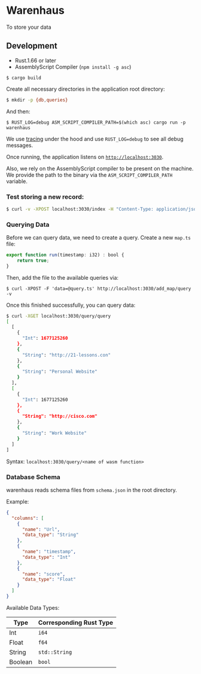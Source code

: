 # Warenhaus

To store your data

## Development

- Rust.1.66 or later
- AssemblyScript Compiler (`npm install -g asc`)

```
$ cargo build
```

Create all necessary directories in the application root directory:

```bash
$ mkdir -p {db,queries}
```

And then:

```
$ RUST_LOG=debug ASM_SCRIPT_COMPILER_PATH=$(which asc) cargo run -p warenhaus
```

We use [tracing](https://github.com/tokio-rs/tracing) under the hood and use `RUST_LOG=debug` to see all debug messages.

Once running, the application listens on [`http://localhost:3030`](http://localhost:3030).

Also, we rely on the AssemblyScript compiler to be present on the machine. We provide the path to the binary via the `ASM_SCRIPT_COMPILER_PATH` variable.

### Test storing a new record:

```bash
$ curl -v -XPOST localhost:3030/index -H "Content-Type: application/json" -d '{"fields": ["url", "imestamp"], "values": ["https://google.com", 5454353]}'
```

### Querying Data

Before we can query data, we need to create a query. Create a new `map.ts` file:

```typescript
export function run(timestamp: i32) : bool {
    return true;
}
```

Then, add the file to the available queries via:

```
$ curl -XPOST -F 'data=@query.ts' http://localhost:3030/add_map/query -v  
```

Once this finished successfully, you can query data:

```bash
$ curl -XGET localhost:3030/query/query
[
  [
    {
      "Int": 1677125260
    },
    {
      "String": "http://21-lessons.con"
    },
    {
      "String": "Personal Website"
    }
  ],
  [
    {
      "Int": 1677125260
    },
    {
      "String": "http://cisco.com"
    },
    {
      "String": "Work Website"
    }
  ]
]
```

Syntax: `localhost:3030/query/<name of wasm function>`

### Database Schema

warenhaus reads schema files from `schema.json` in the root directory. 

Example:

```json
{
  "columns": [
    {
      "name": "Url",
      "data_type": "String"
    },
    {
      "name": "timestamp",
      "data_type": "Int"
    },
    {
      "name": "score",
      "data_type": "Float"
    }
  ]
}
```

Available Data Types:

| Type    | Corresponding Rust Type |
| ------- | ------------------------|
| Int     | `i64`                   |
| Float   | `f64`                   |
| String  | `std::String`           |
| Boolean | `bool`                  |

